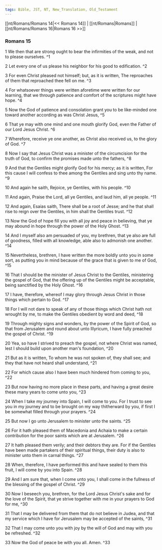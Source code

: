 ```yaml
---
tags: Bible, JST, NT, New_Translation, Old_Testament
---
```


[[nt/Romans/Romans 14|<< Romans 14]] | [[nt/Romans|Romans]] | [[nt/Romans/Romans 16|Romans 16 >>]]

### Romans 15

1 We then that are strong ought to bear the infirmities of the weak, and not to please ourselves.  ^1

2 Let every one of us please his neighbor for his good to edification.  ^2

3 For even Christ pleased not himself; but, as it is written, The reproaches of them that reproached thee fell on me.  ^3

4 For whatsoever things were written aforetime were written for our learning, that we through patience and comfort of the scriptures might have hope.  ^4

5 Now the God of patience and consolation grant you to be like-minded one toward another according as was Christ Jesus,  ^5

6 That ye may with one mind and one mouth glorify God, even the Father of our Lord Jesus Christ.  ^6

7 Wherefore, receive ye one another, as Christ also received us, to the glory of God.  ^7

8 Now I say that Jesus Christ was a minister of the circumcision for the truth of God, to confirm the promises made unto the fathers,  ^8

9 And that the Gentiles might glorify God for his mercy; as it is written, For this cause I will confess to thee among the Gentiles and sing unto thy name.  ^9

10 And again he saith, Rejoice, ye Gentiles, with his people.  ^10

11 And again, Praise the Lord, all ye Gentiles, and laud him, all ye people.  ^11

12 And again, Esaias saith, There shall be a root of Jesse; and he that shall rise to reign over the Gentiles, in him shall the Gentiles trust.  ^12

13 Now the God of hope fill you with all joy and peace in believing, that ye may abound in hope through the power of the Holy Ghost.  ^13

14 And I myself also am persuaded of you, my brethren, that ye also are full of goodness, filled with all knowledge, able also to admonish one another.  ^14

15 Nevertheless, brethren, I have written the more boldly unto you in some sort, as putting you in mind because of the grace that is given to me of God,  ^15

16 That I should be the minister of Jesus Christ to the Gentiles, ministering the gospel of God, that the offering up of the Gentiles might be acceptable, being sanctified by the Holy Ghost.  ^16

17 I have, therefore, whereof I may glory through Jesus Christ in those things which pertain to God.  ^17

18 For I will not dare to speak of any of those things which Christ hath not wrought by me, to make the Gentiles obedient by word and deed,  ^18

19 Through mighty signs and wonders, by the power of the Spirit of God, so that from Jerusalem and round about unto Illyricum, I have fully preached the gospel of Christ.  ^19

20 Yea, so have I strived to preach the gospel, not where Christ was named, lest I should build upon another man\'s foundation,  ^20

21 But as it is written, To whom he was not spoken of, they shall see; and they that have not heard shall understand,  ^21

22 For which cause also I have been much hindered from coming to you,  ^22

23 But now having no more place in these parts, and having a great desire these many years to come unto you,  ^23

24 When I take my journey into Spain, I will come to you. For I trust to see you in my journey and to be brought on my way thitherward by you, if first I be somewhat filled through your prayers.  ^24

25 But now I go unto Jerusalem to minister unto the saints.  ^25

26 For it hath pleased them of Macedonia and Achaia to make a certain contribution for the poor saints which are at Jerusalem.  ^26

27 It hath pleased them verily; and their debtors they are. For if the Gentiles have been made partakers of their spiritual things, their duty is also to minister unto them in carnal things.  ^27

28 When, therefore, I have performed this and have sealed to them this fruit, I will come by you into Spain.  ^28

29 And I am sure that, when I come unto you, I shall come in the fullness of the blessing of the gospel of Christ.  ^29

30 Now I beseech you, brethren, for the Lord Jesus Christ\'s sake and for the love of the Spirit, that ye strive together with me in your prayers to God for me,  ^30

31 That I may be delivered from them that do not believe in Judea, and that my service which I have for Jerusalem may be accepted of the saints,  ^31

32 That I may come unto you with joy by the will of God and may with you be refreshed.  ^32

33 Now the God of peace be with you all. Amen.  ^33

 
